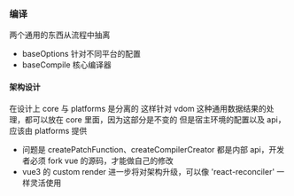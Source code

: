 ### 编译
两个通用的东西从流程中抽离
- baseOptions 针对不同平台的配置
- baseCompile 核心编译器

#### 架构设计
在设计上 core 与 platforms 是分离的
这样针对 vdom 这种通用数据结果的处理，都可以放在 core 里面，因为这部分是不变的
但是宿主环境的配置以及 api，应该由 platforms 提供
- 问题是 createPatchFunction、createCompilerCreator 都是内部 api，开发者必须 fork vue 的源码，才能做自己的修改
- vue3 的 custom render 进一步将对架构升级，可以像 'react-reconciler' 一样灵活使用